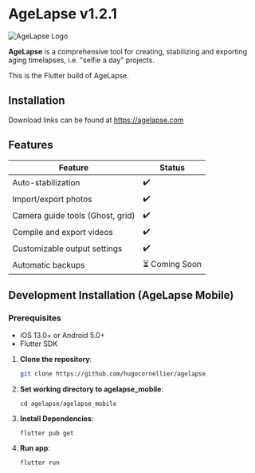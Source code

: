 # AgeLapse v1.2.1

![AgeLapse Logo](https://i.imgur.com/lfC2Y4y.png)

**AgeLapse** is a comprehensive tool for creating, stabilizing and exporting aging timelapses, i.e. "selfie a day" projects.  

This is the Flutter build of AgeLapse.

## Installation

Download links can be found at https://agelapse.com

## Features

| Feature                      | Status         |
|------------------------------|----------------|
| Auto-stabilization           | ✔️             |
| Import/export photos         | ✔️             |
| Camera guide tools (Ghost, grid)     | ✔️             |
| Compile and export videos    | ✔️             |
| Customizable output settings | ✔️             |
| Automatic backups            | ⏳ Coming Soon |


## Development Installation (AgeLapse Mobile)

### Prerequisites

- iOS 13.0+ or Android 5.0+
- Flutter SDK

1. **Clone the repository**:
   ```sh
   git clone https://github.com/hugocornellier/agelapse
   ```

2. **Set working directory to agelapse_mobile**:

   ```cd agelapse/agelapse_mobile```

3. **Install Dependencies**:

   ```flutter pub get```

4. **Run app**:

   ```flutter run```
